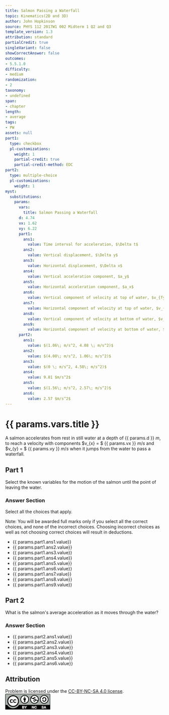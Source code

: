 ```yaml
---
title: Salmon Passing a Waterfall
topic: Kinematics(2D and 3D)
author: John Hopkinson
source: PHYS 112 2017W1 002 Midterm 1 Q2 and Q3
template_version: 1.3
attribution: standard
partialCredit: true
singleVariant: false
showCorrectAnswer: false
outcomes:
- 5.5.1.0
difficulty:
- medium
randomization:
- 2
taxonomy:
- undefined
span:
- chapter
length:
- average
tags:
- PW
assets: null
part1:
  type: checkbox
  pl-customizations:
    weight: 1
    partial-credit: true
    partial-credit-method: EDC
part2:
  type: multiple-choice
  pl-customizations:
    weight: 1
myst:
  substitutions:
    params:
      vars:
        title: Salmon Passing a Waterfall
      d: 4.74
      vx: 1.62
      vy: 6.22
      part1:
        ans1:
          value: Time interval for acceleration, $\Delta t$
        ans2:
          value: Vertical displacement, $\Delta y$
        ans3:
          value: Horizontal displacement, $\Delta x$
        ans4:
          value: Vertical acceleration component, $a_y$
        ans5:
          value: Horizontal acceleration component, $a_x$
        ans6:
          value: Vertical component of velocity at top of water, $v_{fy}$
        ans7:
          value: Horizontal component of velocity at top of water, $v_{fx}$
        ans8:
          value: Vertical component of velocity at bottom of water, $v_{iy}$
        ans9:
          value: Horizontal component of velocity at bottom of water, $v_{ix}$
      part2:
        ans1:
          value: $(1.06\; m/s^2, 4.08 \; m/s^2)$
        ans2:
          value: $(4.08\; m/s^2, 1.06\; m/s^2)$
        ans3:
          value: $(0 \; m/s^2, 4.58\; m/s^2)$
        ans4:
          value: 9.81 $m/s^2$
        ans5:
          value: $(1.56\; m/s^2, 2.57\; m/s^2)$
        ans6:
          value: 2.57 $m/s^2$
---
```

# {{ params.vars.title }}
A salmon accelerates from rest in still water at a depth of {{ params.d }} $m$, to reach a velocity with components $v\_{x} = $ {{ params.vx }} $m/s$ and $v\_{y} = $ {{ params.vy }} $m/s$ when it jumps from the water to pass a waterfall.

## Part 1

Select the known variables for the motion of the salmon until the point of leaving the water.

### Answer Section

Select all the choices that apply.

Note: You will be awarded full marks only if you select all the correct choices, and none of the incorrect choices. Choosing incorrect choices as well as not choosing correct choices will result in deductions.

- {{ params.part1.ans1.value}}
- {{ params.part1.ans2.value}}
- {{ params.part1.ans3.value}}
- {{ params.part1.ans4.value}}
- {{ params.part1.ans5.value}}
- {{ params.part1.ans6.value}}
- {{ params.part1.ans7.value}}
- {{ params.part1.ans8.value}}
- {{ params.part1.ans9.value}}

## Part 2

What is the salmon's average acceleration as it moves through the water?

### Answer Section

- {{ params.part2.ans1.value}}
- {{ params.part2.ans2.value}}
- {{ params.part2.ans3.value}}
- {{ params.part2.ans4.value}}
- {{ params.part2.ans5.value}}
- {{ params.part2.ans6.value}}

## Attribution

Problem is licensed under the [CC-BY-NC-SA 4.0 license](https://creativecommons.org/licenses/by-nc-sa/4.0/).<br> ![The Creative Commons 4.0 license requiring attribution-BY, non-commercial-NC, and share-alike-SA license.](https://raw.githubusercontent.com/firasm/bits/master/by-nc-sa.png)